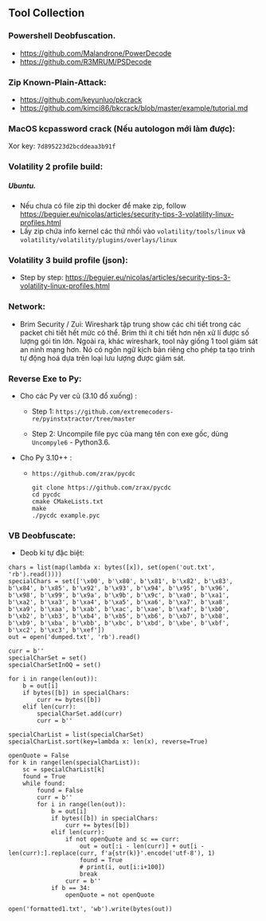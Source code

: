 ## Tool Collection

### Powershell Deobfuscation.

- https://github.com/Malandrone/PowerDecode
- https://github.com/R3MRUM/PSDecode

### Zip Known-Plain-Attack:

- https://github.com/keyunluo/pkcrack
- https://github.com/kimci86/bkcrack/blob/master/example/tutorial.md

### MacOS kcpassword crack (Nếu autologon mới làm được):
Xor key: `7d895223d2bcddeaa3b91f`

### Volatility 2 profile build:
##### Ubuntu.
- Nếu chưa có file zip thì docker để make zip, follow https://beguier.eu/nicolas/articles/security-tips-3-volatility-linux-profiles.html
- Lấy zip chứa info kernel các thứ nhồi vào `volatility/tools/linux` và `volatility/volatility/plugins/overlays/linux`
### Volatility 3 build profile (json):
- Step by step: https://beguier.eu/nicolas/articles/security-tips-3-volatility-linux-profiles.html

### Network:

- Brim Security / Zui: Wireshark tập trung show các chi tiết trong các packet chi tiết hết mức có thể. Brim thì ít chi tiết hơn nên xử lí được số lượng gói tin lớn. Ngoài ra, khác wireshark, tool này giống 1 tool giám sát an ninh mạng hơn. Nó có ngôn ngữ kịch bản riêng cho phép ta tạo trình tự động hoá dựa trên loại lưu lượng được giám sát.

### Reverse Exe to Py:
- Cho các Py ver cũ (3.10 đổ xuống) :
  + Step 1: `https://github.com/extremecoders-re/pyinstxtractor/tree/master`
    
  + Step 2: Uncompile file pyc của mang tên con exe gốc, dùng `Uncompyle6` - Python3.6.

- Cho Py 3.10++ :
  + `https://github.com/zrax/pycdc`
    ```
    git clone https://github.com/zrax/pycdc
    cd pycdc
    cmake CMakeLists.txt
    make
    ./pycdc example.pyc
    ```

### VB Deobfuscate:
- Deob kí tự đặc biệt:
```
chars = list(map(lambda x: bytes([x]), set(open('out.txt', 'rb').read())))
specialChars = set(['\x00', b'\x80', b'\x81', b'\x82', b'\x83', b'\x84', b'\x85', b'\x92', b'\x93', b'\x94', b'\x95', b'\x96', b'\x98', b'\x99', b'\x9a', b'\x9b', b'\x9c', b'\xa0', b'\xa1', b'\xa2', b'\xa3', b'\xa4', b'\xa5', b'\xa6', b'\xa7', b'\xa8', b'\xa9', b'\xaa', b'\xab', b'\xac', b'\xae', b'\xaf', b'\xb0', b'\xb2', b'\xb3', b'\xb4', b'\xb5', b'\xb6', b'\xb7', b'\xb8', b'\xb9', b'\xba', b'\xbb', b'\xbc', b'\xbd', b'\xbe', b'\xbf', b'\xc2', b'\xc3', b'\xef'])
out = open('dumped.txt', 'rb').read()

curr = b''
specialCharSet = set()
specialCharSetInOQ = set()

for i in range(len(out)):
    b = out[i]
    if bytes([b]) in specialChars:
        curr += bytes([b])
    elif len(curr):
        specialCharSet.add(curr)
        curr = b''

specialCharList = list(specialCharSet)
specialCharList.sort(key=lambda x: len(x), reverse=True)

openQuote = False
for k in range(len(specialCharList)):
    sc = specialCharList[k]
    found = True
    while found:
        found = False
        curr = b''
        for i in range(len(out)):
            b = out[i]
            if bytes([b]) in specialChars:
                curr += bytes([b])
            elif len(curr):
                if not openQuote and sc == curr:
                    out = out[:i - len(curr)] + out[i - len(curr):].replace(curr, f'a{str(k)}'.encode('utf-8'), 1)
                    found = True
                    # print(i, out[i:i+100])
                    break
                curr = b''
            if b == 34:
                openQuote = not openQuote

open('formatted1.txt', 'wb').write(bytes(out))
```
